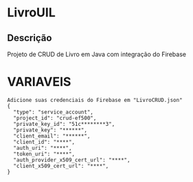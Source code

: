 # LivroUIL
## Descrição
Projeto de CRUD de Livro em Java com integração do Firebase
# VARIAVEIS
```
Adicione suas credenciais do Firebase em "LivroCRUD.json"
{
  "type": "service_account",
  "project_id": "crud-ef500",
  "private_key_id": "51c********3",
  "private_key": "******",
  "client_email": "******",
  "client_id": "****",
  "auth_uri": "****",
  "token_uri": "****",
  "auth_provider_x509_cert_url": "****",
  "client_x509_cert_url": "****",
}
```